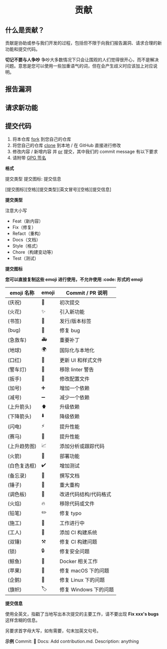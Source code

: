 <h1 align="center">贡献</h1>

## 什么是贡献？

贡献是协助或参与我们开发的过程，包括但不限于向我们报告漏洞、请求合理的新功能和提交代码。

**切记不要与人争吵** 争吵大多数情况下只会让围观的人们觉得很开心，而不是解决问题。意思是您可以使用一些加重语气的词，但在会产生歧义时应该加上对应说明。

## 报告漏洞

## 请求新功能

## 提交代码

1. 将本仓库 [fork](https://docs.github.com/en/get-started/quickstart/fork-a-repo) 到您自己的仓库
2. 将您自己的仓库 [clone](https://github.com/git-guides/git-clone) 到本地 / 在 GitHub 直接进行修改
3. 修改内容 / 新增内容 并 [pr](https://docs.github.com/en/pull-requests) 提交，其中我们的 commit message 有以下要求
4. 请附带 [GPG 签名](https://docs.github.com/en/authentication/managing-commit-signature-verification/signing-commits)

**格式**

提交类型 提交图标: 提交信息

\[提交图标\]\[空格][提交类型]\[英文冒号][空格]\[提交信息]

**提交类型**

注意大小写

- Feat（新内容）
- Fix（修复）
- Refact（重构）
- Docs（文档）
- Style（格式）
- Chore（构建变动等）
- Test（测试）

**提交图标**

**您可以直接复制这些 emoji 进行使用，不允许使用 :code: 形式的 emoji**

| emoji 名称 | emoji | Commit / PR 说明  |
|----------|-------|-----------------|
| (庆祝)     | 🎉    | 初次提交            |
| (火花)     | ✨     | 引入新功能           |
| (书签)     | 🔖    | 发行/版本标签         |
| (bug)    | 🐛    | 修复 bug          |
| (急救车)    | 🚑    | 重要补丁            |
| (地球)     | 🌍    | 国际化与本地化         |
| (口红)     | 💄    | 更新 UI 和样式文件     |
| (警车灯)    | 🚨    | 移除 linter 警告    |
| (扳手)     | 🔧    | 修改配置文件          |
| (加号)     | ➕     | 增加一个依赖          |
| (减号)     | ➖     | 减少一个依赖          |
| (上升箭头)   | ⬆️    | 升级依赖            |
| (下降箭头)   | ⬇️    | 降级依赖            |
| (闪电)     | ⚡️    | 提升性能            |
| (赛马)     | 🐎    | 提升性能            |
| (上升趋势图)  | 📈    | 添加分析或跟踪代码       |
| (火箭)     | 🚀    | 部署功能            |
| (白色复选框)  | ✔️    | 增加测试            |
| (备忘录)    | 📝    | 撰写文档            |
| (锤子)     | 🔨    | 重大重构            |
| (调色板)    | 🎨    | 改进代码结构/代码格式     |
| (火焰)     | 🔥    | 移除代码或文件         |
| (铅笔)     | ✏️    | 修复 typo         |
| (施工)     | 🚧    | 工作进行中           |
| (工人)     | 👷    | 添加 CI 构建系统      |
| (双锤)     | ⚒️    | 修复 CI 构建问题      |
| (锁)      | 🔒    | 修复安全问题          |
| (鲸鱼)     | 🐳    | Docker 相关工作     |
| (苹果)     | 🍎    | 修复 macOS 下的问题   |
| (企鹅)     | 🐧    | 修复 Linux 下的问题   |
| (旗帜)     | 🏷️   | 修复 Windows 下的问题 |

**提交信息**

使用全英文，指戳了当地写出本次提交的主要工作，请不要出现 **Fix xxx's bugs** 这样含糊的信息。

另要求首字母大写，如有需要，句末加英文句号。

**示例**
Commit:  📝 Docs: Add contribution.md.
Description: anything
